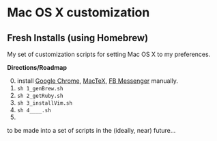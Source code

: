 # Mac OS X customization
## Fresh Installs (using Homebrew)

My set of customization scripts for setting Mac OS X to my preferences.

**Directions/Roadmap**

0. install [Google Chrome](https://www.google.com/chrome/browser/desktop/index.html), [MacTeX](https://tug.org/mactex/downloading.html), [FB Messenger](http://fbmacmessenger.rsms.me/) manually.
1. `sh 1_genBrew.sh`
2. `sh 2_getRuby.sh`
3. `sh 3_installVim.sh`
4. `sh 4____.sh`
5. 


to be made into a set of scripts in the (ideally, near) future...
